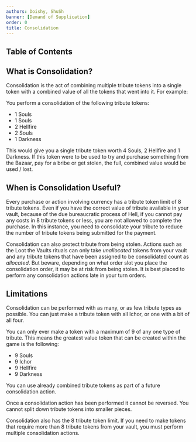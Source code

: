 ```yaml
---
authors: Doishy, ShuSh
banner: [Demand of Supplication]
order: 0
title: Consolidation
---
```


## Table of Contents

## What is Consolidation?

Consolidation is the act of combining multiple tribute tokens into a single
token with a combined value of all the tokens that went into it. For example:

You perform a consolidation of the following tribute tokens:

 - 1 Souls
 - 1 Souls
 - 2 Hellfire
 - 2 Souls
 - 1 Darkness

This would give you a single tribute token worth 4 Souls, 2 Hellfire and 1
Darkness. If this token were to be used to try and purchase something from the
Bazaar, pay for a bribe or get stolen, the full, combined value would be used /
lost.

## When is Consolidation Useful?

Every purchase or action involving currency has a tribute token limit of 8 
tribute tokens. Even if you have the correct value of tribute available in your
vault, because of the due bureaucratic process of Hell, if you cannot pay any
costs in 8 tribute tokens or less, you are not allowed to complete the purchase.
In this instance, you need to consolidate your tribute to reduce the number of 
tribute tokens being submitted for the payment.

Consolidation can also protect tribute from being stolen. Actions such as the 
Loot the Vaults rituals can only take _unallocated_ tokens from your vault and
any tribute tokens that have been assigned to be consolidated count as 
_allocated_. But beware, depending on what order slot you place the 
consolidation order, it may be at risk from being stolen. It is best placed to
perform any consolidation actions late in your turn orders.

## Limitations

Consolidation can be performed with as many, or as few tribute types as 
possible. You can just make a tribute token with all Ichor, or one with a bit of
all four. 

You can only ever make a token with a maximum of 9 of any one type of tribute.
This means the greatest value token that can be created within the game is the
following:

 - 9 Souls
 - 9 Ichor
 - 9 Hellfire
 - 9 Darkness

You can use already combined tribute tokens as part of a future consolidation
action.

Once a consolidation action has been performed it cannot be reversed. You cannot
split down tribute tokens into smaller pieces.

Consolidation also has the 8 tribute token limit. If you need to make tokens
that require more than 8 tribute tokens from your vault, you must perform
multiple consolidation actions.
